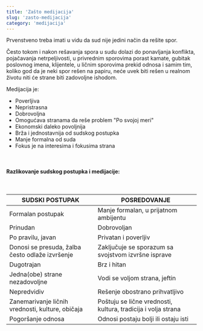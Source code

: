 ```yaml
---
title: 'Zašto medijacija'
slug: 'zasto-medijacija'
category: 'medijacija'
---
```


Prvenstveno treba imati u vidu da sud nije jedini način da rešite spor.

Često tokom i nakon rešavanja spora u sudu dolazi do ponavljanja konflikta, pojačavanja netrpeljivosti, u privrednim sporovima porast kamate, gubitak poslovnog imena, klijentele, u ličnim sporovima prekid odnosa i samim tim, koliko god da je neki spor rešen na papiru, neće uvek biti rešen u realnom životu niti će strane biti zadovoljne ishodom.

Medijacija je:

- Poverljiva
- Nepristrasna
- Dobrovoljna
- Omogućava stranama da reše problem "Po svojoj meri"
- Ekonomski daleko povoljnija
- Brža i jednostavnija od sudskog postupka
- Manje formalna od suda
- Fokus je na interesima i fokusima strana

<br>

#### Razlikovanje sudskog postupka i medijacije:

<br>

|SUDSKI POSTUPAK | POSREDOVANJE  |
| ----------------|--------------|
| Formalan postupak | Manje formalan, u prijatnom ambijentu |
| Prinudan | Dobrovoljan |
| Po pravilu, javan | Privatan i poverljiv |
| Donosi se presuda, žalba često odlaže izvršenje | Zaključuje se sporazum sa svojstvom izvršne isprave |
| Dugotrajan | Brz i hitan |
| Jedna(obe) strane nezadovoljne | Vodi se voljom strana, jeftin |
| Nepredvidiv | Rešenje obostrano prihvatljivo |
| Zanemarivanje ličnih vrednosti, kulture, običaja | Poštuju se lične vrednosti, kultura, tradicija i volja strana |
| Pogoršanje odnosa | Odnosi postaju bolji ili ostaju isti |